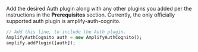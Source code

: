 Add the desired Auth plugin along with any other plugins you added per the instructions in the **Prerequisites** section.  Currently, the only officially supported auth plugin is amplify-auth-cognito.

```dart
// Add this line, to include the Auth plugin.
AmplifyAuthCognito auth = new AmplifyAuthCognito();
amplify.addPlugin([auth]);
```
